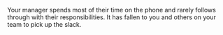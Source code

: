 Your manager spends most of their time on the phone and rarely follows through with their responsibilities. It has fallen to you and others on your team to pick up the slack.